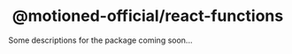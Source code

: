 <h1 align="center">@motioned-official/react-functions</h1>

Some descriptions for the package coming soon...